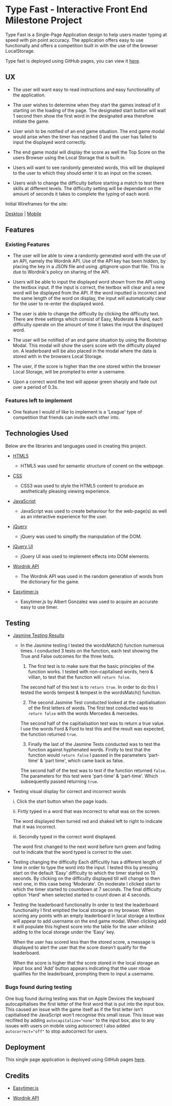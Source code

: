# Type Fast - Interactive Front End Milestone Project

Type Fast is a Single-Page Application design to help users master typing at speed with pin point accuracy. The application offers easy to use functionally and offers a competition built in with the use of the browser LocalStorage.

Type fast is deployed using GitHub pages, you can view it [here](https://msped.github.io/Interactive-Front-End-Project/).

## UX

- The user will want easy to read instructions and easy functionallity of the application. 

- The user wishes to determine when they start the games instead of it starting on the loading of the page. The designated start button will wait 1 second then show the first word in the designated area therefore initiate the game. 

- User wish to be notified of an end game situation. The end game modal would arise when the timer has reached 0 and the user has failed to input the displayed word correctly. 

- The end game modal will display the score as well the Top Score on the users Browser using the Local Storage that is built in. 

- Users will want to see randomly generated words, this will be displayed to the user to which they should enter it to an input on the screen.

- Users wish to change the difficulty before starting a match to test there skills at different levels. The difficulty setting will be dependant on the amount of seconds it takes to complete the typing of each word.

Initial Wireframes for the site:

[Desktop](https://github.com/msped/Interactive-Front-End-Project/blob/master/assets/wireframes/exports/Web%201920%20%E2%80%93%201.png)  |  [Mobile](https://github.com/msped/Interactive-Front-End-Project/blob/master/assets/wireframes/exports/iPhone%206-7-8%20Plus%20%E2%80%93%201.png)

## Features

### Existing Features

- The user will be able to view a randomly generated word with the use of an API, namely the Wordnik API. Use of the API key has been hidden, by placing the key in a JSON file and using .gitignore upon that file. This is due to Wordnik's policy on sharing of the API.

- Users will be able to input the displayed word shown from the API using the textbox input. If the input is correct, the textbox will clear and a new word will be displayed from the API. If the word inputted is incorrect and the same length of the word on display, the input will automatically clear for the user to re-enter the displayed word.

- The user is able to change the difficulty by clicking the difficulty text. There are three settings which consist of Easy, Moderate & Hard, each difficulty operate on the amount of time it takes the input the displayed word.

- The user will be notified of an end game situation by using the Bootstrap Modal. This modal will show the users score with the difficulty played on. A leaderboard will be also placed in the modal where the data is stored with in the browsers Local Storage.

- The user, if the score is higher than the one stored within the browser Local Storage, will be prompted to enter a username.

- Upon a correct word the text will appear green sharply and fade out over a period of 0.3s.

### Features left to implement

- One feature I would of like to implement is a 'League' type of competition that friends can invite each other into.

## Technologies Used

Below are the libraries and languages used in creating this project.

- [HTML5](https://en.wikipedia.org/wiki/HTML5)
    - HTML5 was used for semantic structure of conent on the webpage.

- [CSS](https://developer.mozilla.org/en-US/docs/Web/CSS/CSS33)
    - CSS3 was used to style the HTML5 content to produce an aesthetically pleasing viewing experience.

- [JavaScript](https://www.javascript.com/)
    - JavaScript was used to create behaviour for the web-page(s) as well as an interactive experience for the user. 

- [jQuery](https://jquery.com/)
    - jQuery was used to simplfy the manipulation of the DOM.

- [jQuery UI](https://jqueryui.com/)
    - jQuery UI was used to implement effects into DOM elements. 

- [Wordnik API](https://developer.wordnik.com/)
    - The Wordnik API was used in the random generation of words from the dictionary for the game.

- [Easytimer.js](http://albert-gonzalez.github.io/easytimer.js/)
    - Easytimer.js by Albert Gonzalez was used to acquire an accurate easy to use timer. 

## Testing

- [Jasmine Testing Results](https://msped.github.io/Interactive-Front-End-Project/assets/jasmine-testing/jasmine-testing.html) 
    - In the Jasmine testing I tested the wordsMatch() function numerous times. I conducted 3 tests on the function, each test showing the True and False outcomes for the three tests.
        
        1.  The first test is to make sure that the basic principles of the function works. I tested with non-capitalised words, hero & villian, to test that the function will `return false`.

        The second half of this test is to `return true`. In order to do this I tested the words tempest & tempest in the wordsMatch() function.

        2. The second Jasmine Test conducted looked at the capitialisation of the first letters of words. The first test conducted was to `return false` with the words Mercedes & mercedes.

        The second half of the capitialisation test was to return a true value. I use the words Ford & Ford to test this and the result was expected, the function returned `true`.

        3. Finally the last of the Jasmine Tests conducted was to test the function against hyphenated words. Firstly to test that the function would `return false` I passed in the parameters 'part-time' & 'part time', which came back as false.

        The second half of the test was to test if the function returned `false`. The parameters for this test were 'part-time' & 'part-time'. Which subsequently passed returning `true`.

- Testing visual display for correct and incorrect words

    i. Click the start button when the page loads.

    ii. Firtly typed in a word that was incorrect to what was on the screen.

    The word displayed then turned red and shaked left to right to indicate that it was incorrect.

    iii. Secondly typed in the correct word displayed.

    The word first changed to the next word before turn green and fading out to indicate that the word typed is correct to the user.

- Testing changing the difficulty
    Each difficultly has a different length of time in order to type the word into the input. I tested this by pressing start on the default 'Easy' difficulty to which the timer started on 10 seconds. By clicking on the difficulty displayed till will change to then next one, in this case being 'Moderate'. On moderate I clicked start to which the timer started to countdown at 7 seconds. The final difficulty option 'Hard' when selected started to count down at 4 seconds.

- Testing the leaderboard functionality
    In order to test the leaderboard functionality I first emptied the local storage on my browser. When scoring any points with an empty leaderboard in local storage a textbox will appear to add username on the end game modal. When clicking add it will populate this highest score into the table for the user whilest adding to the local storage under the 'Easy' key.

    When the user has scored less than the stored score, a message is displayed to alert the user that the score doesn't qualify for the leaderboard.

    When the score is higher that the score stored in the local storage an input box and 'Add' button appears indicating that the user nbow qualifies for the leaderboard, prompting them to input a username.

### Bugs found during testing

One bug found during testing was that on Apple Devices the keyboard autocapitialises the first letter of the first word that is put into the input box. This caused an issue with the game itself as if the first letter isn't capitialised the JavaScript won't recognise this small issue. This issue was recifited by adding `autocapitalize="none"` to the input box, also to any issues with users on mobile using autocorrect I also added `autocorrect="off"` to stop autocorrect for users.

## Deployment

This single page application is deployed using GitHub pages [here](https://msped.github.io/Interactive-Front-End-Project/).

## Credits

- [Easytimer.js](http://albert-gonzalez.github.io/easytimer.js/)

- [Wordnik API](https://developer.wordnik.com/)